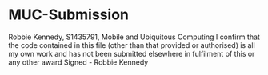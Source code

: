 # MUC-Submission
Robbie Kennedy, S1435791, Mobile and Ubiquitous Computing
I confirm that the code contained in this file (other than that provided or authorised) is all my own work and has not been submitted elsewhere
in fulfilment of this or any other award
Signed - Robbie Kennedy
